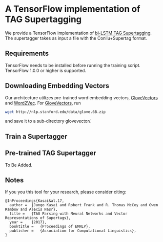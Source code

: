 # A TensorFlow implementation of TAG Supertagging

We provide a TensorFlow implementation of [bi-LSTM TAG Supertagging](https://jungokasai.github.io/papers/EMNLP2017.pdf).
The supertagger takes as input a file with the Conllu+Supertag format.

## Requirements

TensorFlow needs to be installed before running the training script.
TensorFlow 1.0.0 or higher is supported. 
## Downloading Embedding Vectors

Our architecture utilizes pre-trained word embedding vectors, [GloveVectors](http://nlp.stanford.edu/projects/glove/) and [Word2Vec](https://code.google.com/archive/p/word2vec/). For [GloveVectors](http://nlp.stanford.edu/projects/glove/), run
```bash
wget http://nlp.stanford.edu/data/glove.6B.zip 
```
and save it to a sub-directory glovevector/. 


## Train a Supertagger


## Pre-trained TAG Supertagger

To Be Added.

## Notes

If you you this tool for your research, please consider citing:
```
@InProceedings{Kasai&al.17,
  author =  {Jungo Kasai and Robert Frank and R. Thomas McCoy and Owen Rambow and Alexis Nasr},
  title =   {TAG Parsing with Neural Networks and Vector Representations of Supertags},
  year =    {2017},  
  booktitle =   {Proceedings of EMNLP},  
  publisher =   {Association for Computational Linguistics},
}
```

 

<!--  We provide a pre-trained supertagger. First, download the [pre-trained supertagger](https://drive.google.com/drive/folders/0B2DPH65KzVP7aC1FRWNjRXFLT28?usp=sharing). Place all of the files into, for example, `pretrained/ptb_wsj/`. If you want to run the supertagger on your own corpus, place a tokenized file with one sentence per line, in say, `data/sents/your_corpus.txt`. Then run the following command.
You first need to perform POS tagging on the corpus, using for example the Stanford Core NLP. Place your one sentence per line POS tag data in `data/pos_data/your_pos.txt`. We also provide pre-traned POS tagger. Finally run the following command:

```bash
python tf_lstm_main.py test --model pretrained/ptb_wsj/epoch18_accuracy0.89657 --pos data/pos_data/your_pos.txt --save_tags
```
where the last option saves 1-best stags in a 1best_stags.txt.
If you have gold stag data, you can compute accuracy by adding the option of `--get_accuracy` and `--tag PATH_TO_GOLD_STAGS`.

## Training the Vanilla Network

In order to train the network, execute
```bash
python tf_pos_lstm_main.py train 
```

You can see documentation on each of the training configurations by running
```bash
python tf_pos_lstm_main.py --help
```

## TO-DO's

10 best/beta pruning outputs will be supported soon.
-->
